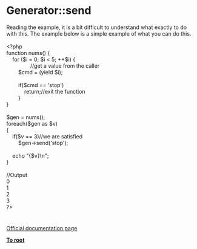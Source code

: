 # Generator::send




<div class="phpcode"><span class="html">
Reading the example, it is a bit difficult to understand what exactly to do with this. The example below is a simple example of what you can do this.<br><br><span class="default">&lt;?php<br></span><span class="keyword">function </span><span class="default">nums</span><span class="keyword">() {<br>&#xA0; &#xA0; for (</span><span class="default">$i </span><span class="keyword">= </span><span class="default">0</span><span class="keyword">; </span><span class="default">$i </span><span class="keyword">&lt; </span><span class="default">5</span><span class="keyword">; ++</span><span class="default">$i</span><span class="keyword">) {<br>&#xA0; &#xA0; &#xA0; &#xA0; &#xA0; &#xA0; &#xA0; &#xA0; </span><span class="comment">//get a value from the caller<br>&#xA0; &#xA0; &#xA0; &#xA0; </span><span class="default">$cmd </span><span class="keyword">= (yield </span><span class="default">$i</span><span class="keyword">);<br>&#xA0; &#xA0; &#xA0; &#xA0; <br>&#xA0; &#xA0; &#xA0; &#xA0; if(</span><span class="default">$cmd </span><span class="keyword">== </span><span class="string">&apos;stop&apos;</span><span class="keyword">)<br>&#xA0; &#xA0; &#xA0; &#xA0; &#xA0; &#xA0; return;</span><span class="comment">//exit the function<br>&#xA0; &#xA0; &#xA0; &#xA0; </span><span class="keyword">}&#xA0; &#xA0;&#xA0; <br>}<br><br></span><span class="default">$gen </span><span class="keyword">= </span><span class="default">nums</span><span class="keyword">();<br>foreach(</span><span class="default">$gen </span><span class="keyword">as </span><span class="default">$v</span><span class="keyword">)<br>{<br>&#xA0; &#xA0; if(</span><span class="default">$v </span><span class="keyword">== </span><span class="default">3</span><span class="keyword">)</span><span class="comment">//we are satisfied<br>&#xA0; &#xA0; &#xA0; &#xA0; </span><span class="default">$gen</span><span class="keyword">-&gt;</span><span class="default">send</span><span class="keyword">(</span><span class="string">&apos;stop&apos;</span><span class="keyword">);<br>&#xA0; &#xA0; <br>&#xA0; &#xA0; echo </span><span class="string">&quot;</span><span class="keyword">{</span><span class="default">$v</span><span class="keyword">}</span><span class="string">\n&quot;</span><span class="keyword">;<br>}<br><br></span><span class="comment">//Output<br></span><span class="default">0<br>1<br>2<br>3<br>?&gt;</span>
</span>
</div>
  

#

[Official documentation page](https://www.php.net/manual/en/generator.send.php)

**[To root](/README.md)**